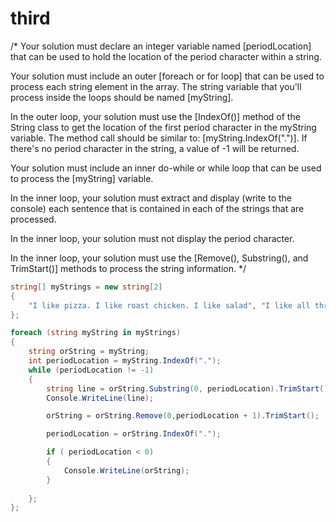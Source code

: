# third

/*
Your solution must declare an integer variable named [periodLocation] that can be used
to hold the location of the period character within a string.

Your solution must include an outer [foreach or for loop] that can be used to process each string element
in the array. The string variable that you'll process inside the loops should be named [myString].

In the outer loop, your solution must use the [IndexOf()] method of the String class to get the location
of the first period character in the myString variable.
The method call should be similar to: [myString.IndexOf(".")].
If there's no period character in the string, a value of -1 will be returned.

Your solution must include an inner do-while or while loop that can be used to process the [myString] variable.

In the inner loop, your solution must extract and display (write to the console) each sentence that is
contained in each of the strings that are processed.

In the inner loop, your solution must not display the period character.

In the inner loop, your solution must use the [Remove(), Substring(), and TrimStart()] methods to process
the string information.
*/

```csharp
string[] myStrings = new string[2]
{
    "I like pizza. I like roast chicken. I like salad", "I like all three of the menu choices"
};

foreach (string myString in myStrings)
{
    string orString = myString;
    int periodLocation = myString.IndexOf(".");
    while (periodLocation != -1)
    {
        string line = orString.Substring(0, periodLocation).TrimStart();
        Console.WriteLine(line);

        orString = orString.Remove(0,periodLocation + 1).TrimStart();

        periodLocation = orString.IndexOf(".");

        if ( periodLocation < 0)
        {
            Console.WriteLine(orString);
        }
        
    };
};
```
